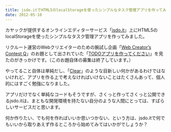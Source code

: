 ```yaml
---
title: jsdo.itでHTML5のlocalStorageを使ったシンプルなタスク管理アプリを作ってみた
date: 2012-05-10
---
```

カヤックが提供するオンラインエディターサービス「<a href="http://jsdo.it">jsdo.it</a>」上にHTML5のlocalStorageを使ったシンプルなタスク管理アプリを作ってみました。

<!--more-->

<script type="text/javascript" src="http://jsdo.it/blogparts/8fil/js?view=design"></script>

リクルート運営のWebクリエイターのための腕試し企画「<a href="http://jsdo.it/event/q">Web Creator’s Contest Q</a>」のお題として出されていた「<a href="http://jsdo.it/event/q/vol1">TODOアプリを作ってください</a>」を見たのがきっかけです。（このお題自体の募集は終了しています。）

やってること自体は単純だし、「<a href="http://www.realmacsoftware.com/clear/">Clear</a>」のような目新しい何かがあるわけではないけれど、アプリを作る上で考えなければいけないことはたくさんあって、個人的にはすごく勉強になりました。

アプリだけでなく単純なコードもそうですが、さくっと作ってさくっと公開できるjsdo.itは、まともな開発環境を持たない自分のような人間にとっては、すばらしいサービスだと思います。

何か作りたい、でも何を作ればいいか思いつかない、という方は、jsdo.itで何でもいいから取りあえず作るところから始めてみてはいかがでしょうか？